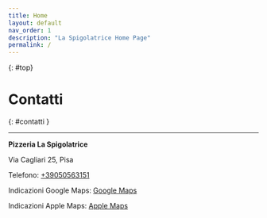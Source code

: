 ```yaml
---
title: Home
layout: default
nav_order: 1
description: "La Spigolatrice Home Page"
permalink: /
---
```

{: #top}

# Contatti
{: #contatti }

* * *

**Pizzeria La Spigolatrice**

Via Cagliari 25, Pisa

Telefono:  [+39050563151](tel:+39050563151)

Indicazioni Google Maps: [Google Maps](https://maps.app.goo.gl/uhsaXFt7v76gaJ259)

Indicazioni Apple Maps: [Apple Maps](https://maps.apple.com/?address=Via%20Cagliari%2025,%2056123%20Pisa,%20Italy&auid=2351142902024197552&ll=43.726840,10.406038&lsp=9902&q=Pizzeria%20La%20Spigolatrice&_ext=CjMKBQgEEJABCgQIBRADCgUIBhC6AgoECAoQAAoECFIQAQoECFUQDwoECFkQAgoFCKQBEAESJimycEhZddxFQDGWKNYErMwkQDkEjNO1m91FQEFaEvtfCdMkQFAE)
